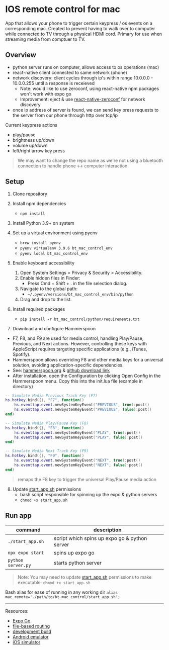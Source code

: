 # IOS remote control for mac
App that allows your phone to trigger certain keypress / os events on a corresponding mac. Created to prevent having to walk over to computer while connected to TV through a physical HDMI cord. Primary for use when streaming media from comptuer to TV. 

## Overview
- python server runs on computer, allows access to os operations (mac)
- react-native client connected to same network (phone)
- network discovery: client cycles through ip's within range 10.0.0.0 - 10.0.0.255 until a response is receieved 
   - Note: would like to use zeroconf, using react-native npm packages won't work with expo go
   - Improvement: eject & use [react-native-zeroconf](https://www.npmjs.com/package/react-native-zeroconf) for network discovery
- once ip address of server is found, we can send key press requests to the server from our phone through http over tcp/ip

Current keypress actions
- play/pause
- brightness up/down
- volume up/down
- left/right arrow key press

> We may want to change the repo name as we're not using a bluetooth connection to handle phone <-> computer interaction. 

## Setup
1. Clone repository

1. Install npm dependencies
   -  `npm install`

1. Install Python 3.9+ on system

1. Set up a virtual environment using pyenv 
   - `brew install pyenv`
   - `pyenv virtualenv 3.9.6 bt_mac_control_env`
   - `pyenv local bt_mac_control_env`

1. Enable keyboard accessibility
   1.	Open System Settings > Privacy & Security > Accessibility.
   1. Enable hidden files in Finder:
      - Press Cmd + Shift + . in the file selection dialog.
   1. Navigate to the global path:
      - `~/.pyenv/versions/bt_mac_control_env/bin/python`
   1.	Drag and drop to the list.

1. Install required packages
   - `pip install -r bt_mac_control/python/requirements.txt`
   
1. Download and configure Hammerspoon
- F7, F8, and F9 are used for media control, handling Play/Pause, Previous, and Next actions. However, controlling these keys with AppleScript requires targeting specific applications (e.g., iTunes, Spotify).
- Hammerspoon allows overriding F8 and other media keys for a universal solution, avoiding application-specific dependencies.
- See: [hammerspoon.org](https://www.hammerspoon.org/) & [github download link](https://github.com/Hammerspoon/hammerspoon/releases/tag/1.0.0)
- After installation, open the Configuration by clicking Open Config in the Hammerspoon menu. Copy this into the init.lua file (example in directory)
```lua
-- Simulate Media Previous Track Key (F7)
hs.hotkey.bind({}, "F7", function()
    hs.eventtap.event.newSystemKeyEvent("PREVIOUS", true):post()
    hs.eventtap.event.newSystemKeyEvent("PREVIOUS", false):post()
end)

-- Simulate Media Play/Pause Key (F8)
hs.hotkey.bind({}, "F8", function()
    hs.eventtap.event.newSystemKeyEvent("PLAY", true):post()
    hs.eventtap.event.newSystemKeyEvent("PLAY", false):post()
end)

-- Simulate Media Next Track Key (F9)
hs.hotkey.bind({}, "F9", function()
    hs.eventtap.event.newSystemKeyEvent("NEXT", true):post()
    hs.eventtap.event.newSystemKeyEvent("NEXT", false):post()
end)
```
> remaps the F8 key to trigger the universal Play/Pause media action

8. Update [start_app.sh](start_app.sh) permissions
   - bash script responsible for spinning up the expo & python servers
   - `chmod +x start_app.sh`

## Run app

 command | description
---------|------------
`./start_app.sh`|script which spins up expo go & python server
`npx expo start`|spins up expo go
`python server.py`|starts python server

> Note: You may need to update [start_app.sh](start_app.sh) permissions to make executable: `chmod +x start_app.sh`

Bash alias for ease of running in any working dir `alias mac_remote='./path/to/bt_mac_control/start_app.sh';`

---

Resources:
- [Expo Go](https://expo.dev/go)
- [file-based routing](https://docs.expo.dev/router/introduction)
- [development build](https://docs.expo.dev/develop/development-builds/introduction/)
- [Android emulator](https://docs.expo.dev/workflow/android-studio-emulator/)
- [iOS simulator](https://docs.expo.dev/workflow/ios-simulator/)

